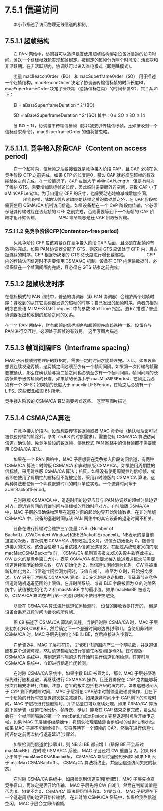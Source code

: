 # 7.5.1 信道访问
　　本小节描述了访问物理无线信道的机制。
## 7.5.1.1 超帧结构

　　在 PAN 网络中，协调器可以选择是否使用超帧结构绑定设备对信道的访问时间。发送一个信标帧就能实现超帧绑定。被绑定的超帧分为两个时间段：活跃期和非活跃期。在非活跃期内，协调器可以进入省电模式（即睡眠模式）。

　　变量 macBeaconOrder（BO） 和 macSuperframeOrder（SO） 用于描述一个超帧结构。macBeaconOrder 决定了协调器传输信标帧的时间长度BI，macSuperframeOrder 决定了活跃期（包括信标在内）的时间长度SD，其关系如下：

　　BI = aBaseSuperframeDuration * 2^{BO}

　　SD = aBaseSuperframeDuration * 2^{SO}
    其中：0 ≤ SO ≤ BO ≤ 14

　　当 BO = 15，协调器不传输信标帧（除非被要求传输信标帧，比如接收到一个信标请求命令），macSuperframeOrder 的值将被忽略。
  
## 7.5.1.1.1. 竞争接入阶段CAP（Contention access period)

　　在一个超帧内，信标帧之后紧接着就是竞争接入阶段 CAP，且 CAP 必须在免竞争阶段 CFP 之前完成。如果 CFP 的长度是0，那么 CAP 就必须在超帧的有效期结束之前完成。在一般情况下，CAP 应当大于 aMinCAPLength，但是有时为了维护 GTS，需要增加信标帧的长度，因此临时需要额外的空间，导致 CAP 小于 aMinCAPLength。为了自适应 CFP 的尺寸，也需要动态地缩减或增加空间。
　　
　　所有的帧，除确认帧和紧跟随确认帧之后的数据帧之外，在 CAP 阶段都需要使用 CSMA/CA 机制访问信道。如果设备想在一个 CAP 阶段内传输，它必须保证其传输过程在该超帧的 CFP 之前完成，否则需要等到下一个超帧的 CAP 阶段才能开始传输。
　　
　　MAC 命令帧总是在 CAP 阶段被传输。
### 7.5.1.1.2 免竞争阶段CFP(Contention-free period)

　　免竞争阶段 CFP 应该紧紧跟在竞争接入阶段 CAP 后面，且必须在超帧的有效期内完成。如果 PAN 协调器分配了 GTS，则这些 GTS 应该处于 CFP 内，且占据连续的时序。CFP 根据所绑定的 GTS 总长度进行增长或缩减。
　　
　　CFP 内的传输访问信道时不需要使用 CSMA/AC 机制。设备在 CFP 内传输数据时，必须保证在一个帧间间隔内完成，且必须在 GTS 结束之前完成。
## 7.5.1.2 超帧收发时序

在信标模式的 PAN 网络中，普通的协调器（非 PAN 协调器）会维护两个超帧时序：接收到的从其它协调器发送的超帧的时序；自己发出的超帧时序。两者的相对时序由原语 MLME-START.request 中的参数 StartTime 指定。图 67 描述了普通协调器发出和收到的超帧之间的关系。

在一个 PAN 网络中，所有超帧的信标顺序和超帧顺序应该保持一致。设备在与 PAN 进行交互时，必须处于超帧的有效期。
这里写图片描述

## 7.5.1.3 帧间间隔IFS（Interframe spacing）

MAC 子层接收到物理层的数据时，需要一定的时间才能处理完。因此，如果设备想要连续发送两帧，这两帧之间必须至少有一个帧间间隔。如果第一次传输的帧需要被确认，那么在确认帧与第二帧之间也必须至少有一个帧间间隔。帧间间隔的长度依赖于被传输帧的长度。如果帧的长度小于 macMinSIFSPeriod，在帧之后必须有一个 SIFS；如果帧的长度大于 macMinLIFSPeriod，在帧之后必须有一个 LIFS。这些概念如图 68 所示。

竞争接入阶段的 CSMA/CA 算法需要考虑这些。
这里写图片描述

## 7.5.1.4 CSMA/CA算法

　　在竞争接入阶段内，设备想要传输数据帧或者 MAC 命令帧（确认帧后面可以被快速传输的帧除外，参考 7.5.6.3 的时序需求），需要使用 CSMA/CA 算法访问信道。确认帧、免竞争阶段的数据帧、信标模式 PAN 网络中的信标帧都不需要使用 CSMA/CA 算法。

　　如果在一个 PAN 网络中，MAC 子层想要在竞争接入阶段访问信道，有两种 CSMA/CA 算法：时隙版 CSMA/CA 和非时隙版 CSMA/CA。如果使用周期性的信标帧，采用时序版 CSMA/CA 算法；相反，如果没有使用周期性的信标帧，或者即使使用了周期性的信标但不能被定位，采用非时隙版的 CSMA/CA 算法。这两种算法都使用一个叫做退避时间的时间单位实现。一个退避时间等于 aUnitBackoffPeriod。

　　在时隙版 CSMA/CA 中，退避时间的边界应该与 PAN 协调器的超帧时隙边界对齐，即退避时间的开始时间与信标帧的开始时间对齐。在时隙版 CSMA/CA 中，MAC 子层必须确保物理层在退避时间的起始边界开始传输数据。在非时隙版 CSMA/CA 中，设备的退避时间与该 PAN 网络中的其它设备的退避时间不相关。

　　设备在进行传输时会维护三个变量：NB（Number of Backoff）,CW(Content Window)和BE(BAckoff Exponent)。NB表示的是当前退避的次数，首次调用 CSMA/CA 机制发送报文时，该值会初始化为 0，随着信道接入的失败，该值会递增 1 后重试接入信道发送报文。在超过系统预定义的门限 macMaxCSMABackoffs 时， CSMA/CA 机制宣告报文发送失败并丢弃此报文。CW 定义的是竞争窗口大小，表示 CSMA/CA 机制要求接入信道发送报文前需要信道连续空闲的检测次数。CW 初始化为 2，当信道忙闲检测为忙时，CW 将被重新初始化为2，当信道忙闲检测为闲时，该值自减 1， 直至为 0 时，开始报文发送。CW 只用于时隙版 CSMA/CA 算法。BE 定义的是退避指数，表征着节点竞争信道时随机退避范围的上限值。在非时隙系统、或者 BLE 字段被置为 0 的时隙系统中，该值被初始化为 2 和 macMinBE 中的最小值。如果 macMinBE 被设为 0，CSMA/CA 算法在进行第一次迭代时就不使用冲突避免。

　　尽管在 CSMA/CA 算法进行信道忙闲检测时， 设备的接收器是打开的， 但是设备会丢弃这段时间内接收的所有帧。

　　图 69 描述了 CSMA/CA 算法的流程。当使用时隙 CSMA/CA 时，MAC 子层先初始化NB,CW和BE，然后确定下一个退避时间的边界[步骤1]。当使用非时隙 CSMA/CA 时，MAC 子层先初始化 NB 和 BE，然后直接进入步骤2。

　　在步骤2中，MAC 子层将在[0， 2^{BE}-1]范围内产生一个随机数，并退避该随机数个退避时隙，然后请求物理层进行信道忙闲检测[步骤3]。在时隙版 CSMA/CA 系统中，等到退避时隙的边界开始时进行信道忙闲检测。在非时隙 CSMA/CA 系统中，立即进行信道忙闲检测。

　　在时隙 CSMA/CA 系统中，如果字段 BLE 被置为0， 那么 MAC 子层必须确保先进行随机退避，再继续进行 CSMA/CA 操作，且还要确保在 CAP 之内能够将报文传输完才进行传输。注意，这里的报文包括物理层的填充位。如果退避时间大于 CAP 剩下的时隙时间， MAC 子层将在 CAP结束时暂停退避递减操作，且在下一个超帧的开始时恢复退避次数递减操作。如果退避时间小于 CAP 剩下的时隙时间，MAC 子层将进行退避延时，并评估是否可以继续处理。如果 CSMA/CA 算法剩下的步骤（信道忙闲分析、帧传送、确认）能够在 CAP 结束之前完成，那么就会在一个帧间间隔后的第一个 macBattLifeExtPeriods 完整退避时间后开始传送帧。如果 MAC 子层能够继续操作，将请求物理层检测当前超帧的信道忙闲状态。如果 MAC 子层不能继续操作，它将等待下一个超帧的 CAP，然后在进行信道忙闲评估之前再次执行退避延迟[步骤2]。

　　如果检测到信道忙[步骤4]，则 NB 和 BE 都自增 1（确保 BE 不会超过 macMaxBE）.在时隙 CSMA/CA 系统， MAC 子层还将 CW 重置为 2。如果 NB 小于等于 macMaxCSMABackoffs， CSMA/CA 算法将返回到步骤2.如果 NB 大于 macMaxCSMABackoffs， CSMA/CA 算法将终止，并返回信道访问失败的状态。

　　在时隙 CSMA/CA 系统中，如果检测到信道空闲[步骤5]，MAC 子层先检查竞争窗口，再决定是否开始传输。 MAC 子层先将 CW 自减 1，然后在判断其值是否为 0。如果不为0，CSMA/CA 算法将回到步骤3。如果为 0， MAC 子层将在下一个退避周期的边界开始传输帧。 在非时隙 CSMA/CA 系统中，如果检测到信道空闲， MAC 子层会立即传输帧。
